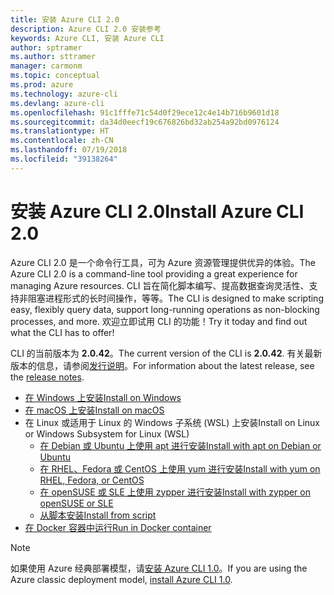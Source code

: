 ```yaml
---
title: 安装 Azure CLI 2.0
description: Azure CLI 2.0 安装参考
keywords: Azure CLI, 安装 Azure CLI
author: sptramer
ms.author: sttramer
manager: carmonm
ms.topic: conceptual
ms.prod: azure
ms.technology: azure-cli
ms.devlang: azure-cli
ms.openlocfilehash: 91c1fffe71c54d0f29ece12c4e14b716b9601d18
ms.sourcegitcommit: da34d0eecf19c676826bd32ab254a92bd0976124
ms.translationtype: HT
ms.contentlocale: zh-CN
ms.lasthandoff: 07/19/2018
ms.locfileid: "39138264"
---
```

# <a name="install-azure-cli-20"></a><span data-ttu-id="9a8d0-104">安装 Azure CLI 2.0</span><span class="sxs-lookup"><span data-stu-id="9a8d0-104">Install Azure CLI 2.0</span></span>

<span data-ttu-id="9a8d0-105">Azure CLI 2.0 是一个命令行工具，可为 Azure 资源管理提供优异的体验。</span><span class="sxs-lookup"><span data-stu-id="9a8d0-105">The Azure CLI 2.0 is a command-line tool providing a great experience for managing Azure resources.</span></span> <span data-ttu-id="9a8d0-106">CLI 旨在简化脚本编写、提高数据查询灵活性、支持非阻塞进程形式的长时间操作，等等。</span><span class="sxs-lookup"><span data-stu-id="9a8d0-106">The CLI is designed to make scripting easy, flexibly query data, support long-running operations as non-blocking processes, and more.</span></span> <span data-ttu-id="9a8d0-107">欢迎立即试用 CLI 的功能！</span><span class="sxs-lookup"><span data-stu-id="9a8d0-107">Try it today and find out what the CLI has to offer!</span></span>

<span data-ttu-id="9a8d0-108">CLI 的当前版本为 __2.0.42__。</span><span class="sxs-lookup"><span data-stu-id="9a8d0-108">The current version of the CLI is __2.0.42__.</span></span> <span data-ttu-id="9a8d0-109">有关最新版本的信息，请参阅[发行说明](release-notes-azure-cli.md)。</span><span class="sxs-lookup"><span data-stu-id="9a8d0-109">For information about the latest release, see the [release notes](release-notes-azure-cli.md).</span></span>

* [<span data-ttu-id="9a8d0-110">在 Windows 上安装</span><span class="sxs-lookup"><span data-stu-id="9a8d0-110">Install on Windows</span></span>](install-azure-cli-windows.md)
* [<span data-ttu-id="9a8d0-111">在 macOS 上安装</span><span class="sxs-lookup"><span data-stu-id="9a8d0-111">Install on macOS</span></span>](install-azure-cli-macos.md)
* <span data-ttu-id="9a8d0-112">在 Linux 或适用于 Linux 的 Windows 子系统 (WSL) 上安装</span><span class="sxs-lookup"><span data-stu-id="9a8d0-112">Install on Linux or Windows Subsystem for Linux (WSL)</span></span>
  * [<span data-ttu-id="9a8d0-113">在 Debian 或 Ubuntu 上使用 apt 进行安装</span><span class="sxs-lookup"><span data-stu-id="9a8d0-113">Install with apt on Debian or Ubuntu</span></span>](install-azure-cli-apt.md)
  * [<span data-ttu-id="9a8d0-114">在 RHEL、Fedora 或 CentOS 上使用 yum 进行安装</span><span class="sxs-lookup"><span data-stu-id="9a8d0-114">Install with yum on RHEL, Fedora, or CentOS</span></span>](install-azure-cli-yum.md)
  * [<span data-ttu-id="9a8d0-115">在 openSUSE 或 SLE 上使用 zypper 进行安装</span><span class="sxs-lookup"><span data-stu-id="9a8d0-115">Install with zypper on openSUSE or SLE</span></span>](install-azure-cli-zypper.md)
  * [<span data-ttu-id="9a8d0-116">从脚本安装</span><span class="sxs-lookup"><span data-stu-id="9a8d0-116">Install from script</span></span>](install-azure-cli-linux.md)
* [<span data-ttu-id="9a8d0-117">在 Docker 容器中运行</span><span class="sxs-lookup"><span data-stu-id="9a8d0-117">Run in Docker container</span></span>](run-azure-cli-docker.md)

> [!NOTE]
> <span data-ttu-id="9a8d0-118">如果使用 Azure 经典部署模型，请[安装 Azure CLI 1.0](install-cli-version-1.0.md)。</span><span class="sxs-lookup"><span data-stu-id="9a8d0-118">If you are using the Azure classic deployment model, [install Azure CLI 1.0](install-cli-version-1.0.md).</span></span>
